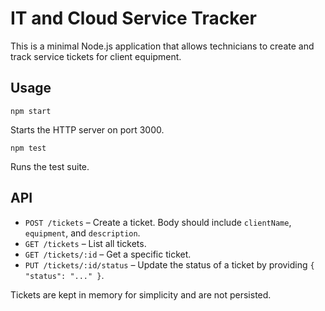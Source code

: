 # IT and Cloud Service Tracker

This is a minimal Node.js application that allows technicians to create and track service tickets for client equipment.

## Usage

```
npm start
```
Starts the HTTP server on port 3000.

```
npm test
```
Runs the test suite.

## API

- `POST /tickets` – Create a ticket. Body should include `clientName`, `equipment`, and `description`.
- `GET /tickets` – List all tickets.
- `GET /tickets/:id` – Get a specific ticket.
- `PUT /tickets/:id/status` – Update the status of a ticket by providing `{ "status": "..." }`.

Tickets are kept in memory for simplicity and are not persisted.
